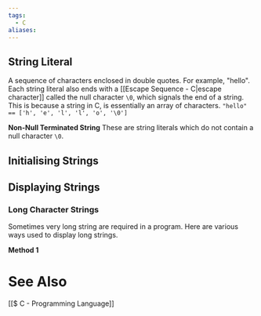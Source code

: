 ```yaml
---
tags:
  - C
aliases:
---
```

## String Literal
A sequence of characters enclosed in double quotes. For example, "hello".
Each string literal also ends with a [[Escape Sequence - C|escape character]] called the null character `\0`, which signals the end of a string. This is because a string in C, is essentially an array of characters.
`"hello" == ['h', 'e', 'l', 'l', 'o', '\0']`

**Non-Null Terminated String**
These are string literals which do not contain a null character `\0`.

## Initialising Strings

## Displaying Strings

### Long Character Strings
Sometimes very long string are required in a program. Here are various ways used to display long strings.

**Method 1**


# See Also
[[$ C - Programming Language]]